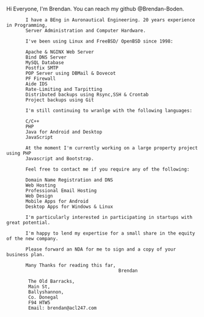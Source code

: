 
Hi Everyone,
           I'm Brendan. You can reach my github @Brendan-Boden.
           
           I have a BEng in Auronautical Engineering. 20 years experience in Programming,
           Server Administration and Computer Hardware.
           
           I've been using Linux and FreeBSD/ OpenBSD since 1998:
           
           Apache & NGINX Web Server
           Bind DNS Server
           MySQL Database
           Postfix SMTP
           POP Server using DBMail & Dovecot
           PF Firewall
           Aide IDS
           Rate-Limiting and Tarpitting
           Distributed backups using Rsync,SSH & Crontab
           Project backups using Git
           
           I'm still continuing to wranlge with the following languages:
           
           C/C++
           PHP
           Java for Android and Desktop
           JavaScript
           
           At the moment I'm currently working on a large property project using PHP
           Javascript and Bootstrap.

           Feel free to contact me if you require any of the following:

           Domain Name Registration and DNS
           Web Hosting
           Professional Email Hosting
           Web Design
           Mobile Apps for Android
           Desktop Apps for Windows & Linux

           I'm particularly interested in participating in startups with great potential.
           
           I'm happy to lend my expertise for a small share in the equity of the new company.
            
           Please forward an NDA for me to sign and a copy of your business plan.
           
           Many Thanks for reading this far,
                                             Brendan
            
            The Old Barracks,
            Main St,
            Ballyshannon,
            Co. Donegal
            F94 HTW5
            Email: brendan@acl247.com
            
           
<!---
Brendan-Boden/Brendan-Boden is a ✨ special ✨ repository because its `README.md` (this file) appears on your GitHub profile.
You can click the Preview link to take a look at your changes.
--->
